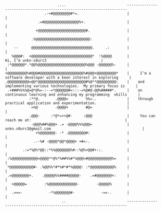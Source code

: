                             ....                            ----------------------------------------------------------------------
                      .-+#@@@@@@@@#*=.                      |                                                                    |
                   .=#@@@@@@@@@@@@@@@@%+.                   |                                                                    |
                  +@@@@@@@@@@@@@@@@@@@@@@#.                 |                                                                    |
                .%@@@@@@@@@@@@@@@@@@@@@@@@@:                |                                                                    |
        --      @@@@@@@@@@@@@@@@@@@@@@@@@@@@.     .:        |                                                                    |
       %@@@#:  +@@@@@@@@@@@@@@@@@@@@@@@@@@@@*  :%@@@@       |                        Hi, I’m unkn-s0urc3                         |
     :*@@@@@@*.*@@%@@@@@@@@@@@@@@@@@@@@@@%@@@ -@@@@@@%-     |                                                                    |
    +@@@@@@@@@%#@@@#@@@@@@@@@@@@@@@@@@@@%#@@@+@@@@@@@@@*    |     I’m a software developer with a keen interest in exploring     |
    .@@@@@@@@@@=@@*@@@@@@@@@@@@@@@@@@@@@@#%@**@@@@@@@@@:    |    and implementing various technologies.  My primary focus is     |
     .+###%%%%@=@*@%=-:--=*@@@@@@#=:::-=%@#@-@@%#####*.     |    on continuous learning and enhancing my programming  skills     |
               :**@.       .@@@@=        %%=..              |    through practical application and experimentation.              |
                =%@        -@@@@+        #@=                |                                                                    |
               .@@@-     :*@*=++@#-     :@@@                |     You can reach me at:                                           |
                -@@@%##%@@@+ .= -@@@@%%%@@@=                |     unkn.s0urc3@gmail.com                                          |
                  +%@@@@@@@- -* .@@@@@@@@#:                 |                                                                    |
                 .--%# -@@@@*@@*@@@@+ +#=:.                 |                                                                    |
            .:=*%@%*@@::*%%@@@@@@@%#::%@%+@@#+-:.           |                                                                    |
     :%@@@@@@@@@@@@=@@@@**@%*%##%%#*%@@@=#@@@@@@@@@@@%=     |                                                                    |
     *@@@@@@@@@@@#- .%@@%%*#*%#*#*%@@@@: :*@@@@@@@@@@@%     |                                                                    |
     .=@@@@@@@@+.    .@@@@@%%####@@@@@-    .=#@@@@@@@+:     |                                                                    |
       +@@@@@=        :%@@@@@@@@@@@@@-        -@@@@@%       |                                                                    |
       .===-            -*%@@@@@@@#-            -==-.       |                                                                    |
                              ..                            ----------------------------------------------------------------------
